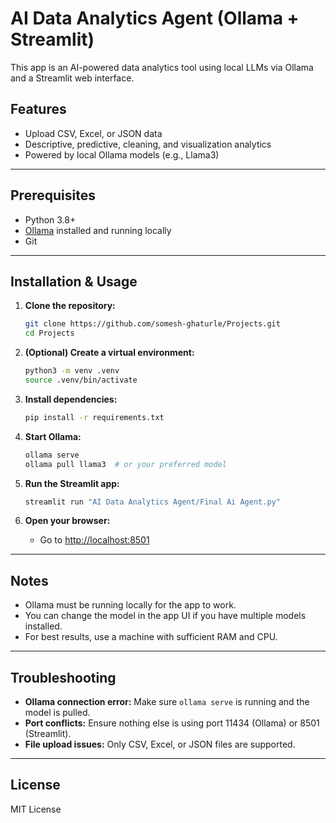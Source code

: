 # AI Data Analytics Agent (Ollama + Streamlit)

This app is an AI-powered data analytics tool using local LLMs via Ollama and a Streamlit web interface.

## Features
- Upload CSV, Excel, or JSON data
- Descriptive, predictive, cleaning, and visualization analytics
- Powered by local Ollama models (e.g., Llama3)

---

## Prerequisites
- Python 3.8+
- [Ollama](https://ollama.com/download) installed and running locally
- Git

---

## Installation & Usage

1. **Clone the repository:**
   ```sh
   git clone https://github.com/somesh-ghaturle/Projects.git
   cd Projects
   ```

2. **(Optional) Create a virtual environment:**
   ```sh
   python3 -m venv .venv
   source .venv/bin/activate
   ```

3. **Install dependencies:**
   ```sh
   pip install -r requirements.txt
   ```

4. **Start Ollama:**
   ```sh
   ollama serve
   ollama pull llama3  # or your preferred model
   ```

5. **Run the Streamlit app:**
   ```sh
   streamlit run "AI Data Analytics Agent/Final Ai Agent.py"
   ```

6. **Open your browser:**
   - Go to [http://localhost:8501](http://localhost:8501)

---

## Notes
- Ollama must be running locally for the app to work.
- You can change the model in the app UI if you have multiple models installed.
- For best results, use a machine with sufficient RAM and CPU.

---

## Troubleshooting
- **Ollama connection error:** Make sure `ollama serve` is running and the model is pulled.
- **Port conflicts:** Ensure nothing else is using port 11434 (Ollama) or 8501 (Streamlit).
- **File upload issues:** Only CSV, Excel, or JSON files are supported.

---

## License
MIT License
